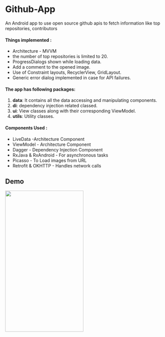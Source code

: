 # Github-App

An Android app to use open source github apis to fetch information like top repositories,
contributors


#### Things implemented :
* Architecture - MVVM
* the number of top repositories is limited to 20.
* ProgressDialogs shown while loading data.
* Add a comment to the opened image.
* Use of Constraint layouts, RecyclerView, GridLayout.
* Generic error dialog implemented in case for API failures.



#### The app has following packages:
1. **data**: It contains all the data accessing and manipulating components.
2. **di**: dependency injection related classed.
3. **ui**: View classes along with their corresponding ViewModel.
4. **utils**: Utility classes.



#### Components Used :
* LiveData -Architecture Component
* ViewModel - Architecture Component
* Dagger - Dependency Injection Component
* RxJava & RxAndroid - For asynchronous tasks
* Picasso - To Load images from URL
* Retrofit & OKHTTP - Handles network calls

## Demo

<img src="/art/app_flow.gif" width="250" height="450"/>
